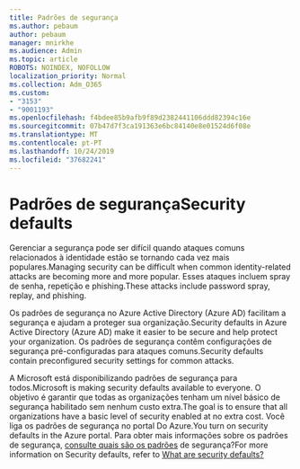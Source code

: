 ```yaml
---
title: Padrões de segurança
ms.author: pebaum
author: pebaum
manager: mnirkhe
ms.audience: Admin
ms.topic: article
ROBOTS: NOINDEX, NOFOLLOW
localization_priority: Normal
ms.collection: Adm_O365
ms.custom:
- "3153"
- "9001193"
ms.openlocfilehash: f4bdee85b9afb9f89d2382441106ddd82394c16e
ms.sourcegitcommit: 07b47d7f3ca191363e6bc84140e8e01524d6f08e
ms.translationtype: MT
ms.contentlocale: pt-PT
ms.lasthandoff: 10/24/2019
ms.locfileid: "37682241"
---
```

# <a name="security-defaults"></a><span data-ttu-id="cd3c5-102">Padrões de segurança</span><span class="sxs-lookup"><span data-stu-id="cd3c5-102">Security defaults</span></span>

<span data-ttu-id="cd3c5-103">Gerenciar a segurança pode ser difícil quando ataques comuns relacionados à identidade estão se tornando cada vez mais populares.</span><span class="sxs-lookup"><span data-stu-id="cd3c5-103">Managing security can be difficult when common identity-related attacks are becoming more and more popular.</span></span> <span data-ttu-id="cd3c5-104">Esses ataques incluem spray de senha, repetição e phishing.</span><span class="sxs-lookup"><span data-stu-id="cd3c5-104">These attacks include password spray, replay, and phishing.</span></span>

<span data-ttu-id="cd3c5-105">Os padrões de segurança no Azure Active Directory (Azure AD) facilitam a segurança e ajudam a proteger sua organização.</span><span class="sxs-lookup"><span data-stu-id="cd3c5-105">Security defaults in Azure Active Directory (Azure AD) make it easier to be secure and help protect your organization.</span></span> <span data-ttu-id="cd3c5-106">Os padrões de segurança contêm configurações de segurança pré-configuradas para ataques comuns.</span><span class="sxs-lookup"><span data-stu-id="cd3c5-106">Security defaults contain preconfigured security settings for common attacks.</span></span>

<span data-ttu-id="cd3c5-107">A Microsoft está disponibilizando padrões de segurança para todos.</span><span class="sxs-lookup"><span data-stu-id="cd3c5-107">Microsoft is making security defaults available to everyone.</span></span> <span data-ttu-id="cd3c5-108">O objetivo é garantir que todas as organizações tenham um nível básico de segurança habilitado sem nenhum custo extra.</span><span class="sxs-lookup"><span data-stu-id="cd3c5-108">The goal is to ensure that all organizations have a basic level of security enabled at no extra cost.</span></span> <span data-ttu-id="cd3c5-109">Você liga os padrões de segurança no portal Do Azure.</span><span class="sxs-lookup"><span data-stu-id="cd3c5-109">You turn on security defaults in the Azure portal.</span></span> <span data-ttu-id="cd3c5-110">Para obter mais informações sobre os padrões de segurança, [consulte quais são os padrões](https://docs.microsoft.com/azure/active-directory/conditional-access/concept-conditional-access-security-defaults) de segurança?</span><span class="sxs-lookup"><span data-stu-id="cd3c5-110">For more information on Security defaults, refer to [What are security defaults?](https://docs.microsoft.com/azure/active-directory/conditional-access/concept-conditional-access-security-defaults)</span></span>